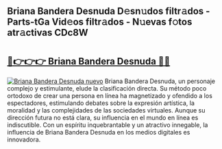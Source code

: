 ## Briana Bandera Desnuda D𝚎sn𝚞dos filtr𝚊dos - Parts-tGa Vid𝚎os filtr𝚊dos - N𝚞evas f𝚘tos atr𝚊ctivas CDc8W

# <h2><a href="http://mb367z.tromn.icu/?c=Briana+Bandera+Desnuda">🔗👉👉👉 Briana Bandera Desnuda 🔗🔗</a></h2>

[![Briana Bandera Desnuda nuevo](https://i.imgur.com/pEAQMta.gif)](http://mb367z.tromn.icu/?c=Briana+Bandera+Desnuda)
Briana Bandera Desnuda, un personaje complejo y estimulante, elude la clasificación directa. Su método poco ortodoxo de crear una persona en línea ha magnetizado y ofendido a los espectadores, estimulando debates sobre la expresión artística, la moralidad y las complejidades de las sociedades virtuales. Aunque su dirección futura no está clara, su influencia en el mundo en línea es indiscutible. Con un espíritu inquebrantable y un atractivo innegable, la influencia de Briana Bandera Desnuda en los medios digitales es innovadora.
